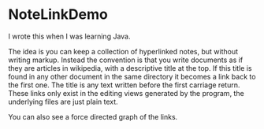 # NoteLinkDemo

I wrote this when I was learning Java.

The idea is you can keep a collection of hyperlinked notes, but without writing markup.
Instead the convention is that you write documents as if they are articles in wikipedia, with a descriptive title at the top. If this title is found in any other document in the same directory it becomes a link back to the first one. The title is any text written before the first carriage return. These links only exist in the editing views generated by the program, the underlying files are just plain text. 

You can also see a  force directed graph of the links.
